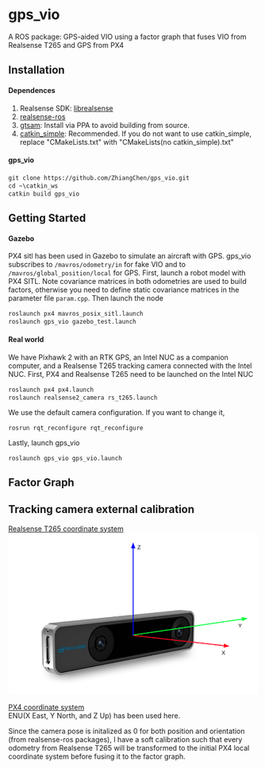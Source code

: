 # gps_vio

A ROS package: GPS-aided VIO using a factor graph that fuses VIO from Realsense T265 and GPS from PX4

## Installation
#### Dependences
1. Realsense SDK: [librealsense](https://github.com/IntelRealSense/librealsense/blob/development/doc/distribution_linux.md)
2. [realsense-ros](https://github.com/IntelRealSense/realsense-ros)
3. [gtsam](https://gtsam.org/get_started/): Install via PPA to avoid building from source. 
4. [catkin_simple](https://github.com/catkin/catkin_simple): Recommended. If you do not want to use catkin_simple, replace "CMakeLists.txt" with "CMakeLists(no catkin_simple).txt"
#### gps_vio
```
git clone https://github.com/ZhiangChen/gps_vio.git
cd ~\catkin_ws
catkin build gps_vio
```

## Getting Started
#### Gazebo
PX4 sitl has been used in Gazebo to simulate an aircraft with GPS. gps_vio subscribes to ```/mavros/odometry/in``` for fake VIO and to ```/mavros/global_position/local``` for GPS. First, launch a robot model with PX4 SITL. Note covariance matrices in both odometries are used to build factors, otherwise you need to define static covariance matrices in the parameter file ```param.cpp```. Then launch the node

```
roslaunch px4 mavros_posix_sitl.launch
roslaunch gps_vio gazebo_test.launch
```

#### Real world
We have Pixhawk 2 with an RTK GPS, an Intel NUC as a companion computer, and a Realsense T265 tracking camera connected with the Intel NUC. First, PX4 and Realsense T265 need to be launched on the Intel NUC
```
roslaunch px4 px4.launch
roslaunch realsense2_camera rs_t265.launch
```
We use the default camera configuration. If you want to change it, 
```
rosrun rqt_reconfigure rqt_reconfigure
```
Lastly, launch gps_vio
```
roslaunch gps_vio gps_vio.launch
```

## Factor Graph

## Tracking camera external calibration
[Realsense T265 coordinate system](https://github.com/IntelRealSense/librealsense/blob/master/doc/t265.md)  
![realsense t265 external calibration](doc/T265_sensor_extrinsics.png)

[PX4 coordinate system](https://dev.px4.io/v1.9.0/en/ros/external_position_estimation.html#ros_reference_frames)  
ENU(X East, Y North, and Z Up) has been used here.

Since the camera pose is initalized as 0 for both position and orientation (from realsense-ros packages), I have a soft calibration such that every odometry from Realsense T265 will be transformed to the initial PX4 local coordinate system before fusing it to the factor graph.
